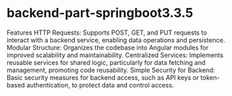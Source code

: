# backend-part-springboot3.3.5

Features
HTTP Requests: Supports POST, GET, and PUT requests to interact with a backend service, enabling data operations and persistence.
Modular Structure: Organizes the codebase into Angular modules for improved scalability and maintainability.
Centralized Services: Implements reusable services for shared logic, particularly for data fetching and management, promoting code reusability.
Simple Security for Backend: Basic security measures for backend access, such as API keys or token-based authentication, to protect data and control access.

